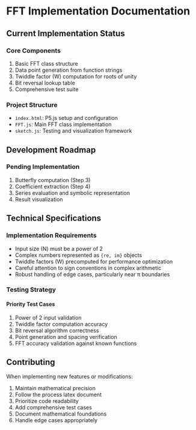 # FFT Implementation Documentation

## Current Implementation Status

### Core Components
1. Basic FFT class structure 
2. Data point generation from function strings
3. Twiddle factor (W) computation for roots of unity
4. Bit reversal lookup table
5. Comprehensive test suite

### Project Structure
- `index.html`: P5.js setup and configuration
- `FFT.js`: Main FFT class implementation
- `sketch.js`: Testing and visualization framework

## Development Roadmap

### Pending Implementation
1. Butterfly computation (Step 3)
2. Coefficient extraction (Step 4)
3. Series evaluation and symbolic representation
4. Result visualization

## Technical Specifications

### Implementation Requirements
- Input size (N) must be a power of 2
- Complex numbers represented as `{re, im}` objects
- Twiddle factors (W) precomputed for performance optimization
- Careful attention to sign conventions in complex arithmetic
- Robust handling of edge cases, particularly near π boundaries

### Testing Strategy

#### Priority Test Cases
1. Power of 2 input validation
2. Twiddle factor computation accuracy
3. Bit reversal algorithm correctness
4. Point generation and spacing verification
5. FFT accuracy validation against known functions

## Contributing
When implementing new features or modifications:
1. Maintain mathematical precision
2. Follow the process latex document
3. Prioritize code readability
4. Add comprehensive test cases
5. Document mathematical foundations
6. Handle edge cases appropriately
